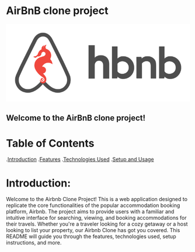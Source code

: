 # AirBnB clone project

![AirBnB](./65f4a1dd9c51265f49d0_hu98d6ceda137062fd4edf4a7d705e7570_76537_700x0_resize_box_3.png)
## Welcome to the AirBnB clone project!

# Table of Contents
.[Introduction](#introduction)
.[Features](#features)
.[Technologies Used](#technologies-used)
.[Setup and Usage](#setup-and-usage)

# Introduction:
Welcome to the Airbnb Clone Project! This is a web application designed to
replicate the core functionalities of the popular accommodation booking platform,
Airbnb. The project aims to provide users with a familiar and intuitive interface for searching,
viewing, and booking accommodations for their travels. Whether you're a traveler looking for
a cozy getaway or a host looking to list your property, our Airbnb Clone has got you covered.
This README will guide you through the features, technologies used, setup instructions, and more.


